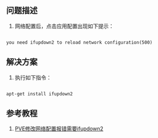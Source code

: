 ## 问题描述

1. 网络配置后，点击应用配置出现如下提示：

~~~

you need ifupdown2 to reload network configuration(500)

~~~

## 解决方案

1. 执行如下指令：

~~~

apt-get install ifupdown2

~~~

## 参考教程

1. [PVE修改网络配置报错需要ifupdown2](https://blog.whsir.com/post-5618.html)